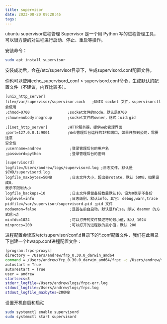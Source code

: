 ```yaml
---
title: supervisor
date: 2023-08-20 09:28:45
tags:
---
```


ubuntu supervisor进程管理
Supervisor 是一个用 Python 写的进程管理工具，可以很方便的对进程进行启动、停止、重启等操作。

安装命令：
```bash
sudo apt install supervisor
```
安装成功后，会在/etc/supervisor目录下，生成supervisord.conf配置文件。

你也可以使用echo_supervisord_conf > supervisord.conf命令，生成默认的配置文件（不建议，内容比较多）。

```
[unix_http_server]
file=/var/supervisor/supervisor.sock   ;UNIX socket 文件，supervisorctl 会使用
;chmod=0700                 ;socket文件的mode，默认是0700
;chown=nobody:nogroup       ;socket文件的owner，格式：uid:gid

;[inet_http_server]         ;HTTP服务器，提供web管理界面
;port=127.0.0.1:9001        ;Web管理后台运行的IP和端口，如果开放到公网，需要注意
安全性
;username=andrew             ;登录管理后台的用户名
;password=python             ;登录管理后台的密码

[supervisord]
logfile=/Users/andrew/logs/supervisord.log ;日志文件，默认是 $CWD/supervisord.log
logfile_maxbytes=50MB        ;日志文件大小，超出会rotate，默认 50MB，如果设成0，
表示不限制大小
logfile_backups=10           ;日志文件保留备份数量默认10，设为0表示不备份
loglevel=info                ;日志级别，默认info，其它: debug,warn,trace
pidfile=/var/supervisor/supervisord.pid ;pid 文件
nodaemon=false               ;是否在前台启动，默认是false，即以 daemon 的方式启>动
minfds=1024                  ;可以打开的文件描述符的最小值，默认 1024
minprocs=200                 ;可以打开的进程数的最小值，默认 200
```
进程配置会读取/etc/supervisor/conf.d目录下的*.conf配置文件，我们在此目录下创建一个hwapp.conf进程配置文件：

```bash
[program:frpc-proxys]
directory = /Users/andrew/frp_0.30.0_darwin_amd64
command = /Users/andrew/frp_0.30.0_darwin_amd64/frpc -c /Users/andrew/frp_0.30.0_darwin_amd64/frpc-aliyun-5900.ini
autostart = True
autorestart = True
user = andrew
startsecs=3
stderr_logfile=/Users/andrew/logs/frpc-err.log
stdout_logfile=/Users/andrew/logs/frpc.log
stdout_logfile_maxbytes=200MB
```
设置开机自启和启动

```bash
sudo systemctl enable supervisord
sudo systemctl start supervisord
```
